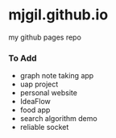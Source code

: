# mjgil.github.io
my github pages repo


### To Add
* graph note taking app
* uap project
* personal website
* IdeaFlow
* food app
* search algorithm demo
* reliable socket
